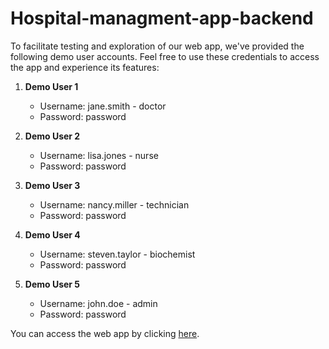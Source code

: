 # Hospital-managment-app-backend

To facilitate testing and exploration of our web app, we've provided the following demo user accounts. Feel free to use these credentials to access the app and experience its features:

1. **Demo User 1**
   - Username: jane.smith - doctor
   - Password: password

2. **Demo User 2**
   - Username: lisa.jones - nurse
   - Password: password

3. **Demo User 3**
   - Username: nancy.miller - technician
   - Password: password

4. **Demo User 4**
   - Username: steven.taylor - biochemist
   - Password: password
  
5. **Demo User 5**
   - Username: john.doe - admin
   - Password: password
  
You can access the web app by clicking [here](http://bolnica-1.k8s.elab.rs/login).


